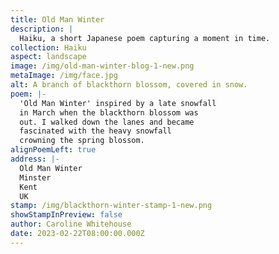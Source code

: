 ```yaml
---
title: Old Man Winter
description: |
  Haiku, a short Japanese poem capturing a moment in time.
collection: Haiku
aspect: landscape
image: /img/old-man-winter-blog-1-new.png
metaImage: /img/face.jpg
alt: A branch of blackthorn blossom, covered in snow.
poem: |-
  'Old Man Winter' inspired by a late snowfall 
  in March when the blackthorn blossom was 
  out. I walked down the lanes and became
  fascinated with the heavy snowfall 
  crowning the spring blossom.
alignPoemLeft: true
address: |-
  Old Man Winter
  Minster
  Kent
  UK
stamp: /img/blackthorn-winter-stamp-1-new.png
showStampInPreview: false
author: Caroline Whitehouse
date: 2023-02-22T08:00:00.000Z
---
```

